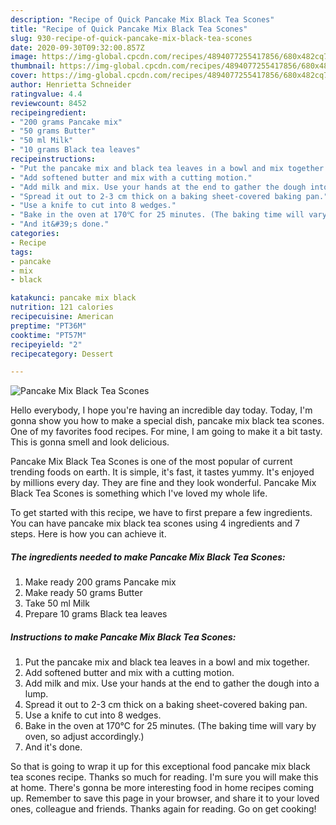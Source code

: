```yaml
---
description: "Recipe of Quick Pancake Mix Black Tea Scones"
title: "Recipe of Quick Pancake Mix Black Tea Scones"
slug: 930-recipe-of-quick-pancake-mix-black-tea-scones
date: 2020-09-30T09:32:00.857Z
image: https://img-global.cpcdn.com/recipes/4894077255417856/680x482cq70/pancake-mix-black-tea-scones-recipe-main-photo.jpg
thumbnail: https://img-global.cpcdn.com/recipes/4894077255417856/680x482cq70/pancake-mix-black-tea-scones-recipe-main-photo.jpg
cover: https://img-global.cpcdn.com/recipes/4894077255417856/680x482cq70/pancake-mix-black-tea-scones-recipe-main-photo.jpg
author: Henrietta Schneider
ratingvalue: 4.4
reviewcount: 8452
recipeingredient:
- "200 grams Pancake mix"
- "50 grams Butter"
- "50 ml Milk"
- "10 grams Black tea leaves"
recipeinstructions:
- "Put the pancake mix and black tea leaves in a bowl and mix together."
- "Add softened butter and mix with a cutting motion."
- "Add milk and mix. Use your hands at the end to gather the dough into a lump."
- "Spread it out to 2-3 cm thick on a baking sheet-covered baking pan."
- "Use a knife to cut into 8 wedges."
- "Bake in the oven at 170℃ for 25 minutes. (The baking time will vary by oven, so adjust accordingly.)"
- "And it&#39;s done."
categories:
- Recipe
tags:
- pancake
- mix
- black

katakunci: pancake mix black 
nutrition: 121 calories
recipecuisine: American
preptime: "PT36M"
cooktime: "PT57M"
recipeyield: "2"
recipecategory: Dessert

---
```



![Pancake Mix Black Tea Scones](https://img-global.cpcdn.com/recipes/4894077255417856/680x482cq70/pancake-mix-black-tea-scones-recipe-main-photo.jpg)

Hello everybody, I hope you're having an incredible day today. Today, I'm gonna show you how to make a special dish, pancake mix black tea scones. One of my favorites food recipes. For mine, I am going to make it a bit tasty. This is gonna smell and look delicious.



Pancake Mix Black Tea Scones is one of the most popular of current trending foods on earth. It is simple, it's fast, it tastes yummy. It's enjoyed by millions every day. They are fine and they look wonderful. Pancake Mix Black Tea Scones is something which I've loved my whole life.


To get started with this recipe, we have to first prepare a few ingredients. You can have pancake mix black tea scones using 4 ingredients and 7 steps. Here is how you can achieve it.

<!--inarticleads1-->

##### The ingredients needed to make Pancake Mix Black Tea Scones:

1. Make ready 200 grams Pancake mix
1. Make ready 50 grams Butter
1. Take 50 ml Milk
1. Prepare 10 grams Black tea leaves




<!--inarticleads2-->

##### Instructions to make Pancake Mix Black Tea Scones:

1. Put the pancake mix and black tea leaves in a bowl and mix together.
1. Add softened butter and mix with a cutting motion.
1. Add milk and mix. Use your hands at the end to gather the dough into a lump.
1. Spread it out to 2-3 cm thick on a baking sheet-covered baking pan.
1. Use a knife to cut into 8 wedges.
1. Bake in the oven at 170℃ for 25 minutes. (The baking time will vary by oven, so adjust accordingly.)
1. And it&#39;s done.




So that is going to wrap it up for this exceptional food pancake mix black tea scones recipe. Thanks so much for reading. I'm sure you will make this at home. There's gonna be more interesting food in home recipes coming up. Remember to save this page in your browser, and share it to your loved ones, colleague and friends. Thanks again for reading. Go on get cooking!

